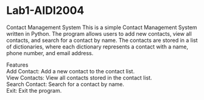 # Lab1-AIDI2004
Contact Management System
This is a simple Contact Management System written in Python. The program allows users to add new contacts, view all contacts, and search for a contact by name. The contacts are stored in a list of dictionaries, where each dictionary represents a contact with a name, phone number, and email address.

Features
</br>Add Contact: Add a new contact to the contact list.
</br>View Contacts: View all contacts stored in the contact list.
</br>Search Contact: Search for a contact by name.
</br>Exit: Exit the program.


